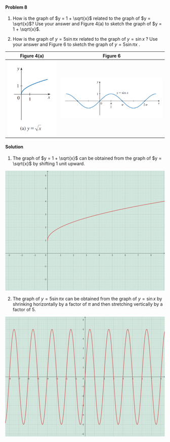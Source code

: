 <div class="alert alert-warning" role="alert">
<h4 class="alert-heading">Problem 8</h4>

1. How is the graph of $y = 1 + \sqrt{x}$ related to the graph of $y = \sqrt{x}$? Use your answer and Figure 4(a) to sketch the graph of $y = 1 + \sqrt{x}$.

2. How is the graph of $y = 5 \sin \pi x$ related to the graph of $y = \sin x$ ? Use your answer and Figure 6 to sketch the graph of $y = 5 \sin \pi x$ .

</div>

| Figure 4(a)          | Figure 6             |
| -------------------- | -------------------- |
| ![](_media/fig7.png) | ![](_media/fig8.png) |

<div class="alert alert-success" role="alert">
<h4 class="alert-heading">Solution</h4>

1. The graph of $y = 1 + \sqrt{x}$ can be obtained from the graph of $y = \sqrt{x}$ by shifting $1$ unit upward. 

![](_media/graph18.png)

2. The graph of $y = 5 \sin \pi x$ can be obtained from the graph of $y = \sin x$ by shrinking horizontally by a factor of $\pi$ and then stretching vertically by a factor of $5$.

![](_media/graph19.png)

</div>

